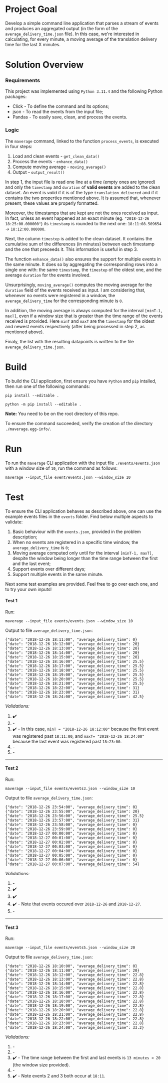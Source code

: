 # Project Goal

Develop a simple command line application that parses a stream of events and produces an aggregated output (in the form of the `average_delivery_time.json` file). In this case, we're interested in calculating, for every minute, a moving average of the translation delivery time for the last X minutes.

# Solution Overview

### Requirements

This project was implemented using `Python 3.11.4` and the following Python packages:

+ Click - To define the command and its options;
+ json - To read the events from the input file;
+ Pandas - To easily save, clean, and process the events.

### Logic

The `maverage` command, linked to the function `process_events`, is executed in four steps:

1. Load and clean events - `get_clean_data()`
2. Process the events - `enhance_data()`
3. Compute moving average - `moving_average()`
4. Output - `output_result()`

In step 1, the input file is read one line at a time (empty ones are ignored) and only the `timestamp` and `duration` of **valid events** are added to the clean dataset. An event is _valid_ if it is of the type `translation_delivered` and if it contains the two properties mentioned above. It is assumed that, whenever present, these values are properly formatted.

Moreover, the timestamps that are kept are not the ones received as input.
In fact, unless an event happened at an exact minute (eg. `"2018-12-26 18:25:00.000000"`) its `timestamp` is rounded to the next one:
`18:11:08.509654` -> `18:12:00.000000`.

Next, the column `timestep` is added to the clean dataset. It contains the cumulative sum of the differences (in minutes) between each timestamp and the one that preceeds it.
This information is useful in step 3.

The function `enhance_data()` also ensures the support for multiple events in the same minute. It does so by aggregating the corresponding rows into a single one with: the same `timestamp`, the `timestep` of the oldest one, and the average `duration` for the events involved.

Unsurprisingly, `moving_average()` computes the moving average for the `duration` field of the events received as input. I am considering that, whenever no events were registered in a window, the `average_delivery_time` for the corresponding minute is `0`.

In addition, the moving average is always computed for the interval `[minT-1, maxT]`, even if a window size that is greater than the time range of the events received is provided. Here `minT` and `maxT` are the `timestamp` for the oldest and newest events respectively (after being processed in step 2, as mentioned above).

Finaly, the list with the resulting datapoints is written to the file `average_delivery_time.json`.

# Build


To build the CLI application, first ensure you have `Python` and `pip` intalled, then run one of the following commands:

	pip install --editable .

	python -m pip install --editable .

**Note:** You need to be on the root directory of this repo.

To ensure the command succeeded, verify the creation of the directory `./maverage.egg-info/`.

# Run

To run the `maverage` CLI application with the input file `./events/events.json` with a window size of `10`, run the command as follows:

	maverage --input_file event/events.json --window_size 10

# Test

To ensure the CLI application behaves as described above, one can use the example events files in the `events` folder. Find below multiple aspects to validate:

1. Basic behaviour with the `events.json`, provided in the problem description;
2. When no events are registered in a specific time window, the `average_delivery_time` is `0`;
3. Moving average computed only until for the interval `[minT-1, maxT]`, despite the window being longer than the time range between the first and the last event;
4. Support events over different days;
5. Support multiple events in the same minute.

Next some test examples are provided. Feel free to go over each one, and to try your own inputs!

#### Test 1

Run:

	maverage --input_file events/events.json --window_size 10

Output to file `average_delivery_time.json`:

	{"date": "2018-12-26 18:11:00", "average_delivery_time": 0}
	{"date": "2018-12-26 18:12:00", "average_delivery_time": 20}
	{"date": "2018-12-26 18:13:00", "average_delivery_time": 20}
	{"date": "2018-12-26 18:14:00", "average_delivery_time": 20}
	{"date": "2018-12-26 18:15:00", "average_delivery_time": 20}
	{"date": "2018-12-26 18:16:00", "average_delivery_time": 25.5}
	{"date": "2018-12-26 18:17:00", "average_delivery_time": 25.5}
	{"date": "2018-12-26 18:18:00", "average_delivery_time": 25.5}
	{"date": "2018-12-26 18:19:00", "average_delivery_time": 25.5}
	{"date": "2018-12-26 18:20:00", "average_delivery_time": 25.5}
	{"date": "2018-12-26 18:21:00", "average_delivery_time": 25.5}
	{"date": "2018-12-26 18:22:00", "average_delivery_time": 31}
	{"date": "2018-12-26 18:23:00", "average_delivery_time": 31}
	{"date": "2018-12-26 18:24:00", "average_delivery_time": 42.5}

*Validations:*

1. ✔️
2. \-
3. ✔️ - In this case, `minT = "2018-12-26 18:12:00"` because the first event was registered past `18:11:00`, and `maxT= "2018-12-26 18:24:00"` because the last event was registered past `18:23:00`.
4. \-
5. \-

---
#### Test 2

Run:

	maverage --input_file events/events3.json --window_size 10

Output to file `average_delivery_time.json`:

	{"date": "2018-12-26 23:54:00", "average_delivery_time": 0}
	{"date": "2018-12-26 23:55:00", "average_delivery_time": 20}
	{"date": "2018-12-26 23:56:00", "average_delivery_time": 25.5}
	{"date": "2018-12-26 23:57:00", "average_delivery_time": 31}
	{"date": "2018-12-26 23:58:00", "average_delivery_time": 0}
	{"date": "2018-12-26 23:59:00", "average_delivery_time": 0}
	{"date": "2018-12-27 00:00:00", "average_delivery_time": 0}
	{"date": "2018-12-27 00:01:00", "average_delivery_time": 0}
	{"date": "2018-12-27 00:02:00", "average_delivery_time": 0}
	{"date": "2018-12-27 00:03:00", "average_delivery_time": 0}
	{"date": "2018-12-27 00:04:00", "average_delivery_time": 0}
	{"date": "2018-12-27 00:05:00", "average_delivery_time": 0}
	{"date": "2018-12-27 00:06:00", "average_delivery_time": 0}
	{"date": "2018-12-27 00:07:00", "average_delivery_time": 54}

*Validations:*

1. \-
2. ✔️
3. ✔️
4. ✔️ - Note that events occured over `2018-12-26` and `2018-12-27`.
5. \-

---

#### Test 3

Run:

	maverage --input_file events/events5.json --window_size 20

Output to file `average_delivery_time.json`:

	{"date": "2018-12-26 18:10:00", "average_delivery_time": 0}
	{"date": "2018-12-26 18:11:00", "average_delivery_time": 20}
	{"date": "2018-12-26 18:12:00", "average_delivery_time": 22.8}
	{"date": "2018-12-26 18:13:00", "average_delivery_time": 22.8}
	{"date": "2018-12-26 18:14:00", "average_delivery_time": 22.8}
	{"date": "2018-12-26 18:15:00", "average_delivery_time": 22.8}
	{"date": "2018-12-26 18:16:00", "average_delivery_time": 22.8}
	{"date": "2018-12-26 18:17:00", "average_delivery_time": 22.8}
	{"date": "2018-12-26 18:18:00", "average_delivery_time": 22.8}
	{"date": "2018-12-26 18:19:00", "average_delivery_time": 22.8}
	{"date": "2018-12-26 18:20:00", "average_delivery_time": 22.8}
	{"date": "2018-12-26 18:21:00", "average_delivery_time": 22.8}
	{"date": "2018-12-26 18:22:00", "average_delivery_time": 22.8}
	{"date": "2018-12-26 18:23:00", "average_delivery_time": 22.8}
	{"date": "2018-12-26 18:24:00", "average_delivery_time": 33.2}

*Validations:*

1. \-
2. \-
3. ✔️ - The time range between the first and last events is `13 minutes < 20` (the window size provided).
4. \-
5. ✔️ - Note events 2 and 3 both occur at `18:11`.
